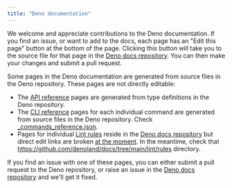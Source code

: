 ```yaml
---
title: "Deno documentation"
---
```


We welcome and appreciate contributions to the Deno documentation. If you find
an issue, or want to add to the docs, each page has an "Edit this page" button
at the bottom of the page. Clicking this button will take you to the source file
for that page in the [Deno docs repository](https://github.com/denoland/docs/).
You can then make your changes and submit a pull request.

Some pages in the Deno documentation are generated from source files in the Deno
repository. These pages are not directly editable:

- The [API reference](/api/deno/) pages are generated from type definitions in
  the Deno repository.
- The [CLI reference](/runtime/reference/cli/) pages for each individual command
  are generated from source files in the Deno repository. Check
  [_commands_reference.json](https://github.com/denoland/docs/blob/main/runtime/reference/cli/_commands_reference.json).
- Pages for individual [Lint rules](/lint/) reside in the [Deno docs
  repository](https://github.com/denoland/docs/) but direct edit links are broken
  [at the moment](https://github.com/denoland/docs/issues/1511). In the meantime,
  check that https://github.com/denoland/docs/tree/main/lint/rules directory.

If you find an issue with one of these pages, you can either submit a pull
request to the Deno repository, or raise an issue in the
[Deno docs repository](https://github.com/denoland/docs/issues) and we'll get it
fixed.
